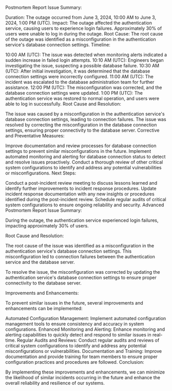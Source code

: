 Postmortem Report
Issue Summary:

Duration: The outage occurred from June 3, 2024, 10:00 AM to June 3, 2024, 1:00 PM (UTC).
Impact: The outage affected the authentication service, causing users to experience login failures. Approximately 30% of users were unable to log in during the outage.
Root Cause: The root cause of the outage was identified as a misconfiguration in the authentication service's database connection settings.
Timeline:

10:00 AM (UTC): The issue was detected when monitoring alerts indicated a sudden increase in failed login attempts.
10:10 AM (UTC): Engineers began investigating the issue, suspecting a possible database failure.
10:30 AM (UTC): After initial investigation, it was determined that the database connection settings were incorrectly configured.
11:00 AM (UTC): The incident was escalated to the database administration team for further assistance.
12:00 PM (UTC): The misconfiguration was corrected, and the database connection settings were updated.
1:00 PM (UTC): The authentication service was restored to normal operation, and users were able to log in successfully.
Root Cause and Resolution:

The issue was caused by a misconfiguration in the authentication service's database connection settings, leading to connection failures.
The issue was resolved by correcting the misconfiguration in the database connection settings, ensuring proper connectivity to the database server.
Corrective and Preventative Measures:

Improve documentation and review processes for database connection settings to prevent similar misconfigurations in the future.
Implement automated monitoring and alerting for database connection status to detect and resolve issues proactively.
Conduct a thorough review of other critical system configurations to identify and address any potential vulnerabilities or misconfigurations.
Next Steps:

Conduct a post-incident review meeting to discuss lessons learned and identify further improvements to incident response procedures.
Update incident response documentation with any new insights or procedures identified during the post-incident review.
Schedule regular audits of critical system configurations to ensure ongoing reliability and security.
Advanced Postmortem Report
Issue Summary:

During the outage, the authentication service experienced login failures, impacting approximately 30% of users.

Root Cause and Resolution:

The root cause of the issue was identified as a misconfiguration in the authentication service's database connection settings. This misconfiguration led to connection failures between the authentication service and the database server.

To resolve the issue, the misconfiguration was corrected by updating the authentication service's database connection settings to ensure proper connectivity to the database server.

Improvements and Enhancements:

To prevent similar issues in the future, several improvements and enhancements can be implemented:

Automated Configuration Management: Implement automated configuration management tools to ensure consistency and accuracy in system configurations.
Enhanced Monitoring and Alerting: Enhance monitoring and alerting capabilities to quickly detect and respond to similar issues in real-time.
Regular Audits and Reviews: Conduct regular audits and reviews of critical system configurations to identify and address any potential misconfigurations or vulnerabilities.
Documentation and Training: Improve documentation and provide training for team members to ensure proper configuration practices and procedures are followed.
Conclusion:

By implementing these improvements and enhancements, we can minimize the likelihood of similar incidents occurring in the future and enhance the overall reliability and resilience of our systems.

